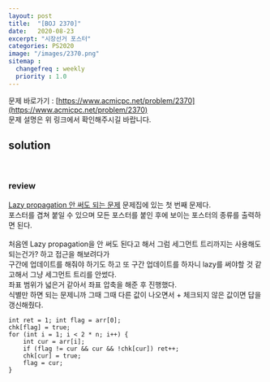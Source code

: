 ```yaml
---
layout: post
title:  "[BOJ 2370]"
date:   2020-08-23
excerpt: "시장선거 포스터"
categories: PS2020
image: "/images/2370.png"
sitemap :
  changefreq : weekly
  priority : 1.0
---
```


문제 바로가기 : [https://www.acmicpc.net/problem/2370](https://www.acmicpc.net/problem/2370)<br>
문제 설명은 위 링크에서 확인해주시길 바랍니다.
<br>
## solution
<script src="https://gist.github.com/yooniversal/3dbef26d0a03fbe47861a9af54054d89.js"></script>
<br>

### review
[Lazy propagation 안 써도 되는 문제](https://www.acmicpc.net/workbook/view/5043) 문제집에 있는 첫 번째 문제다.<br>
포스터를 겹쳐 붙일 수 있으며 모든 포스터를 붙인 후에 보이는 포스터의 종류를 출력하면 된다.<br>
<br>
처음엔 Lazy propagation을 안 써도 된다고 해서 그럼 세그먼트 트리까지는 사용해도 되는건가? 하고 접근을 해보려다가<br>
구간에 업데이트를 해줘야 하기도 하고 또 구간 업데이트를 하자니 lazy를 써야할 것 같고해서 그냥 세그먼트 트리를 안썼다.<br>
좌표 범위가 넓은거 같아서 좌표 압축을 해준 후 진행했다.<br>
식별만 하면 되는 문제니까 그때 그때 다른 값이 나오면서 + 체크되지 않은 값이면 답을 갱신해줬다.<br>
```
int ret = 1; int flag = arr[0];
chk[flag] = true;
for (int i = 1; i < 2 * n; i++) {
    int cur = arr[i];
    if (flag != cur && cur && !chk[cur]) ret++;
    chk[cur] = true;
    flag = cur;
}
```

<script src="https://utteranc.es/client.js"
        repo="yooniversal/blog-comments"
        issue-term="pathname"
        theme="github-light"
        crossorigin="anonymous"
        async>
</script>
